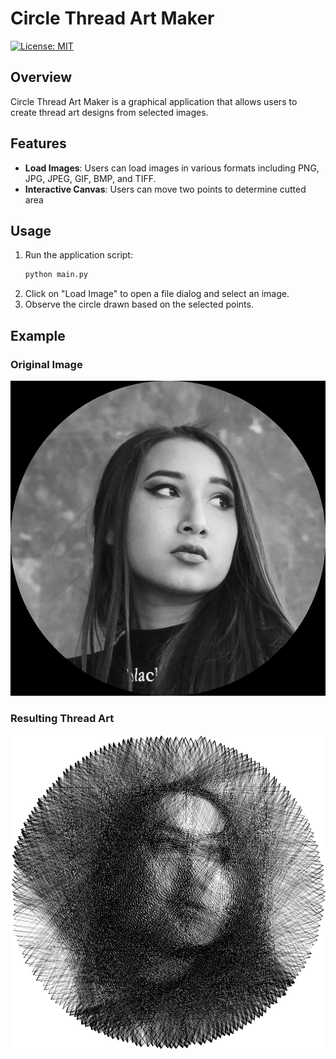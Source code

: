 # Circle Thread Art Maker
[![License: MIT](https://img.shields.io/badge/License-MIT-yellow.svg)](https://opensource.org/licenses/MIT)

## Overview
Circle Thread Art Maker is a graphical application that allows users to create thread art designs from selected images.

## Features
- **Load Images**: Users can load images in various formats including PNG, JPG, JPEG, GIF, BMP, and TIFF.
- **Interactive Canvas**: Users can move two points to determine cutted area

## Usage

1. Run the application script:
   ```bash
   python main.py
   ```
2. Click on "Load Image" to open a file dialog and select an image.
3. Observe the circle drawn based on the selected points.


## Example

### Original Image
![World Map](example.png)

### Resulting Thread Art
![World Map Thread Art](example_result.png)